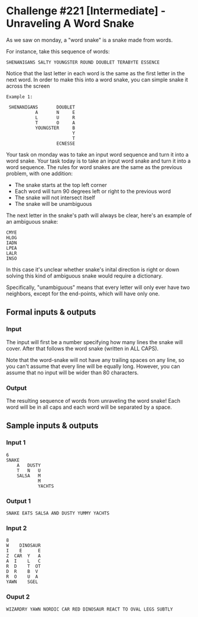 # Challenge #221 [Intermediate] - Unraveling A Word Snake

As we saw on monday, a "word snake" is a snake made from words.

For instance, take this sequence of words:

`SHENANIGANS SALTY YOUNGSTER ROUND DOUBLET TERABYTE ESSENCE`

Notice that the last letter in each word is the same as the first letter in the next word. In order to make this into a word snake, you can simple snake it across the screen
````
Example 1:

 SHENANIGANS       DOUBLET
           A       N     E
           L       U     R
           T       O     A
           YOUNGSTER     B
                         Y
                         T
                   ECNESSE
````
Your task on monday was to take an input word sequence and turn it into a word snake. Your task today is to take an input word snake and turn it into a word sequence. The rules for word snakes are the same as the previous problem, with one addition:

- The snake starts at the top left corner
- Each word will turn 90 degrees left or right to the previous word
- The snake will not intersect itself
- The snake will be unambiguous

The next letter in the snake's path will always be clear, here's an example of an ambiguous snake:
````
CMYE
HLOG
IADN
LPEA
LALR
INSO
````
In this case it's unclear whether snake's inital direction is right or down solving this kind of ambiguous snake would require a dictionary.

Specifically, "unambiguous" means that every letter will only ever have two neighbors, except for the end-points, which will have only one.

## Formal inputs & outputs

### Input

The input will first be a number specifying how many lines the snake will cover. After that follows the word snake (written in ALL CAPS).

Note that the word-snake will not have any trailing spaces on any line, so you can't assume that every line will be equally long. However, you can assume that no input will be wider than 80 characters.

### Output

The resulting sequence of words from unraveling the word snake! Each word will be in all caps and each word will be separated by a space.

## Sample inputs & outputs

### Input 1
```
6
SNAKE
    A   DUSTY
    T   N   U
    SALSA   M
            M
            YACHTS
```
### Output 1

```SNAKE EATS SALSA AND DUSTY YUMMY YACHTS```

### Input 2
```
8
W    DINOSAUR
I    E      E
Z  CAR  Y   A
A  I    L   C
R  D    T  OT
D  R    B  V
R  O    U  A
YAWN    SGEL
```
### Ouput 2

```WIZARDRY YAWN NORDIC CAR RED DINOSAUR REACT TO OVAL LEGS SUBTLY```
